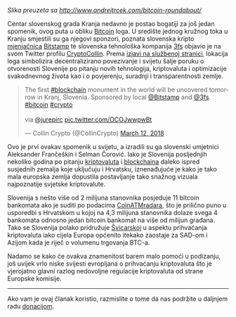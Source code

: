 _Slika preuzeta sa http://www.andrejtrcek.com/bitcoin-roundabout/_

Centar slovenskog grada Kranja nedavno je postao bogatiji za još jedan spomenik, ovog puta u obliku [Bitcoin][btc] loga. U središte jednog kružnog toka u Kranju smjestili su ga njegovi sponzori, poznata slovenska kripto [mjenjačnica][exc] [Bitstamp][bitstamp] te slovenska tehnološka kompanija [3fs][3fs] objavio je na svom Twitter profilu [CryptoCollin][collin]. Prema [izjavi na službenoj stranici][link], lokacija loga simbolizira decentralizirano povezivanje i svijetu šalje poruku o otvorenosti Slovenije po pitanju novih tehnologija, kriptovaluta i optimizacije svakodnevnog života kao i o povjerenju, suradnji i transparentnosti zemlje.

<blockquote class="twitter-tweet" data-lang="en"><p lang="en" dir="ltr">The first <a href="https://twitter.com/hashtag/blockchain?src=hash&amp;ref_src=twsrc%5Etfw">#blockchain</a> monument in the world will be uncovered tomorrow in Kranj, Slovenia.  Sponsored by local <a href="https://twitter.com/Bitstamp?ref_src=twsrc%5Etfw">@Bitstamp</a> and <a href="https://twitter.com/3fs?ref_src=twsrc%5Etfw">@3fs</a>. <a href="https://twitter.com/hashtag/bitcoin?src=hash&amp;ref_src=twsrc%5Etfw">#bitcoin</a> <a href="https://twitter.com/hashtag/crypto?src=hash&amp;ref_src=twsrc%5Etfw">#crypto</a> <br><br>via <a href="https://twitter.com/jurepirc?ref_src=twsrc%5Etfw">@jurepirc</a> <a href="https://t.co/OCOJwwpwBt">pic.twitter.com/OCOJwwpwBt</a></p>&mdash; Collin Crypto (@CollinCrypto) <a href="https://twitter.com/CollinCrypto/status/973179144468094976?ref_src=twsrc%5Etfw">March 12, 2018</a></blockquote>
<script async src="https://platform.twitter.com/widgets.js" charset="utf-8"></script>

Ovo je prvi ovakav spomenik u svijetu, a izradili su ga slovenski umjetnici Aleksander Frančeškin i Selman Čorović. Iako je Slovenija posljednjih nekoliko godina po pitanju [kriptovaluta][cc] i [blockchaina][bc] daleko ispred susjednih zemalja koje uključuju i Hrvatsku, iznenađujuće je kako je tako mala europska zemlja dopustila postavljanje tako snažnog vizuala najpoznatije svjetske kriptovalute. 

Slovenija s nešto više od 2 milijuna stanovnika posjeduje 11 bitcoin bankomata ako je suditi po podacima [CoinATMradara][atm], što je prilično puno u usporedbi s Hrvatskom u kojoj na 4,3 milijuna stanovnika dolaze svega 4 bankomata odnosno jedan bitcoin bankomat na više od milijun građana. Tako se Slovenija polako pridružuje [Švicarskoj][švic] u aspektu prihvaćanja kriptovaluta iako cijela Europa općenito itekako zaostaje za SAD-om i Azijom kada je riječ o volumenu trgovanja BTC-a.

Nadamo se kako će ovakva znamenitost barem malo pomoći u podizanju, još uvijek vrlo niske svijesti evropljana o prihvaćanju kriptovaluta što je vjerojatno glavni razlog nedovoljne regulacije kriptovaluta od strane Europske komisije.

---

Ako vam je ovaj članak koristio, razmislite o tome da nas podržite u daljnjem radu [donacijom][donate].

[donate]: https://bitfalls.com/hr/donate

[btc]: https://bitfalls.com/hr/2017/09/01/send-receive-bitcoin/
[bc]: https://bitfalls.com/hr/2017/08/20/blockchain-explained-blockchain-works/
[atm]: https://bitfalls.com/hr/2017/09/01/send-receive-bitcoin/
[exc]: https://bitfalls.com/hr/glossary/#exchange
[švic]: https://bitfalls.com/hr/2018/02/20/switzerland-publishes-ico-regulations-crypto-token-classifications/
[bitstamp]: https://www.bitstamp.net/
[3fs]: http://3fs.si/
[collin]: https://twitter.com/CollinCrypto/status/973179144468094976
[cc]: https://bitfalls.com/hr/2017/08/20/cryptocurrency/
[link]: https://www.blockchainmonument.net/o-obelezju
